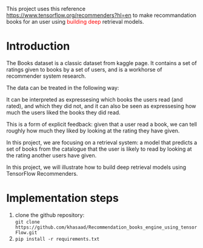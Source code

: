 <p>This project uses this reference <a href="https://www.tensorflow.org/recommenders?hl=en">https://www.tensorflow.org/recommenders?hl=en</a> to make recommandation books for an user using <font color='red'>building deep</font> retrieval models.</p>

<h1>Introduction</h1>

<p>The Books dataset is a classic dataset from kaggle page. It contains a set of ratings given to books by a set of users, and is a workhorse of recommender system research.</p>
<p>The data can be treated in the following way:</p>
<p>It can be interpreted as expressesing which books the users read (and rated), and which they did not, and it can also be seen as expressesing how much the users liked the books they did read.</p>
<p>This is a form of explicit feedback: given that a user read a book, we can tell roughly how much they liked by looking at the rating they have given.</p>
<p>In this project, we are focusing on a retrieval system: a model that predicts a set of books from the catalogue that the user is likely to read by looking at the rating another users have given.</p>
<p>In this project, we will illustrate how to build deep retrieval models using TensorFlow Recommenders.</p>

# Implementation steps

<ol>
<li>clone the github repository:<br><code>git clone https://github.com/khasaad/Recommendation_books_engine_using_tensorFlow.git </code></li>
<li><code>pip install -r requirements.txt</code></li>
</ol>
 
